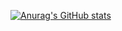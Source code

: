 [![Anurag's GitHub stats](https://github-readme-stats.vercel.app/api?username=kuuhaku-00)](https://github.com/anuraghazra/github-readme-stats)
